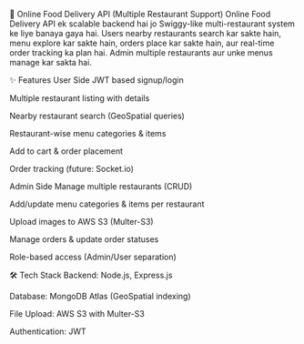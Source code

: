 🍔 Online Food Delivery API (Multiple Restaurant Support)
Online Food Delivery API ek scalable backend hai jo Swiggy-like multi-restaurant system ke liye banaya gaya hai.
Users nearby restaurants search kar sakte hain, menu explore kar sakte hain, orders place kar sakte hain, aur real-time order tracking ka plan hai.
Admin multiple restaurants aur unke menus manage kar sakta hai.

✨ Features
User Side
JWT based signup/login

Multiple restaurant listing with details

Nearby restaurant search (GeoSpatial queries)

Restaurant-wise menu categories & items

Add to cart & order placement

Order tracking (future: Socket.io)

Admin Side
Manage multiple restaurants (CRUD)

Add/update menu categories & items per restaurant

Upload images to AWS S3 (Multer-S3)

Manage orders & update order statuses

Role-based access (Admin/User separation)

🛠 Tech Stack
Backend: Node.js, Express.js

Database: MongoDB Atlas (GeoSpatial indexing)

File Upload: AWS S3 with Multer-S3

Authentication: JWT


